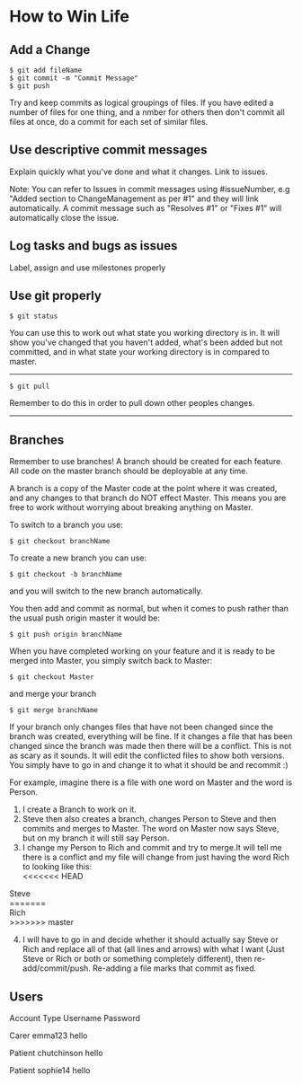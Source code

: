 # How to Win Life

## Add a Change

    $ git add fileName
    $ git commit -m "Commit Message"
    $ git push

Try and keep commits as logical groupings of files. If you have edited a number of files for one thing, and a nmber for others then don't commit all files at once, do a commit for each set of similar files.

## Use descriptive commit messages
Explain quickly what you've done and what it changes. Link to issues.

Note: You can refer to Issues in commit messages using #issueNumber, e.g "Added section to ChangeManagement as per #1" and they will link automatically. A commit message such as "Resolves #1" or "Fixes #1" will automatically close the issue.

## Log tasks and bugs as issues

Label, assign and use milestones properly

## Use git properly

    $ git status
You can use this to work out what state you working directory is in. It will show you've changed that you haven't added, what's been added but not committed, and in what state your working directory is in compared to master.
* * *
    $ git pull
Remember to do this in order to pull down other peoples changes.
* * *

## Branches
Remember to use branches! A branch should be created for each feature. All code on the master branch should be deployable at any time.

A branch is a copy of the Master code at the point where it was created, and any changes to that branch do NOT effect Master. This means you are free to work without worrying about breaking anything on Master.

To switch to a branch you use:

    $ git checkout branchName

To create a new branch you can use:

    $ git checkout -b branchName

and you will switch to the new branch automatically.

You then add and commit as normal, but when it comes to push rather than the usual push origin master it would be:

    $ git push origin branchName

When you have completed working on your feature and it is ready to be merged into Master, you simply switch back to Master:

    $ git checkout Master

and merge your branch

    $ git merge branchName

If your branch only changes files that have not been changed since the branch was created, everything will be fine. If it changes a file that has been changed since the branch was made then there will be a conflict. This is not as scary as it sounds. It will edit the conflicted files to show both versions. You simply have to go in and change it to what it should be and recommit :)

For example, imagine there is a file with one word on Master and the word is Person.

1. I create a Branch to work on it.
2. Steve then also creates a branch, changes Person to Steve and then commits and merges to Master. The word on Master now says Steve, but on my branch it will still say Person.
3. I change my Person to Rich and commit and try to merge.It will tell me there is a conflict and my file will change from just having the word Rich to looking like this:<div>
<<<<<<< HEAD
</div>
<div>
Steve
</div>
<div>
=======
</div>
<div>
Rich
</div>
<div>
>>>>>>> master
</div>

4. I will have to go in and decide whether it should actually say Steve or Rich and replace all of that (all lines and arrows) with what I want (Just Steve or Rich or both or something completely different), then re-add/commit/push. Re-adding a file marks that commit as fixed.

## Users

Account Type        Username            Password

Carer               emma123             hello

Patient             chutchinson         hello

Patient             sophie14            hello
